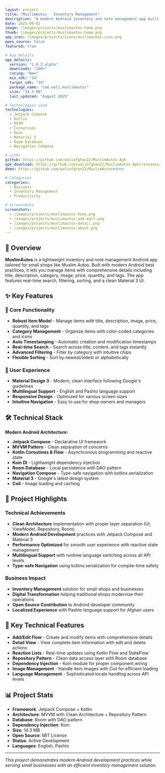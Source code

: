 ```yaml
---
layout: project
title: "MuslimAutos - Inventory Management"
description: "A modern Android inventory and note management app built with Jetpack Compose, MVVM architecture, and Koin DI for small shops like Muslim Autos."
date: 2025-08-02
image: /images/projects/muslimautos-home.png
thumb: /images/projects/muslimautos-home.png
app_icon: /images/projects/icons/muslimautos-icon.png
open_source: false
featured: true

# App Details
app_details:
  version: "1.0.2.alpha"
  downloads: "100+"
  rating: "New"
  min_sdk: "24"
  target_sdk: "34"
  package_name: "com.wali.muslimautos"
  size: "14.3 MB"
  last_updated: "August 2025"

# Technologies used
technologies:
  - Jetpack Compose
  - Kotlin
  - MVVM
  - Coroutines
  - Koin
  - Material 3
  - Room Database
  - Navigation Compose

# Links
github: https://github.com/waliafghan22/MuslimAutos-Apk
apk_download: https://github.com/waliafghan22/MuslimAutos-Apk/releases/download/1.0.2.alpha/MuslimAutos-v1.2-release.apk
demo: https://github.com/waliafghan22/MuslimAutos#demo

# Categories
categories:
  - Business
  - Inventory Management
  - Productivity

# Screenshots
screenshots:
  - /images/projects/muslimautos-home.png
  - /images/projects/muslimautos-add-edit.png
  - /images/projects/muslimautos-detail.png
  - /images/projects/muslimautos-about.png
---
```


## 📱 Overview

**MuslimAutos** is a lightweight inventory and note management Android app tailored for small shops like Muslim Autos. Built with modern Android best practices, it lets you manage items with comprehensive details including title, description, category, image, price, quantity, and tags. The app features real-time search, filtering, sorting, and a clean Material 3 UI.

## ✨ Key Features

### 🎯 Core Functionality
- **Robust Item Model** - Manage items with title, description, image, price, quantity, and tags
- **Category Management** - Organize items with color-coded categories and icons
- **Auto Timestamping** - Automatic creation and modification timestamps
- **Real-time Search** - Search across title, content, and tags instantly
- **Advanced Filtering** - Filter by category with intuitive chips
- **Flexible Sorting** - Sort by newest/oldest or alphabetically

### 🎨 User Experience
- **Material Design 3** - Modern, clean interface following Google's guidelines
- **Multilingual Support** - English and Pashto language support
- **Responsive Design** - Optimized for various screen sizes
- **Intuitive Navigation** - Easy to use for shop owners and managers

## 🛠️ Technical Stack

**Modern Android Architecture:**
- **Jetpack Compose** - Declarative UI framework
- **MVVM Pattern** - Clean separation of concerns
- **Kotlin Coroutines & Flow** - Asynchronous programming and reactive state
- **Koin DI** - Lightweight dependency injection
- **Room Database** - Local persistence with DAO pattern
- **Navigation Compose** - Type-safe navigation with kotlinx.serialization
- **Material 3** - Google's latest design system
- **Coil** - Image loading and caching

## 🌟 Project Highlights

### Technical Achievements
- **Clean Architecture** implementation with proper layer separation (UI, ViewModel, Repository, Room)
- **Modern Android Development** practices with Jetpack Compose and Material 3
- **Performance Optimized** for smooth user experience with reactive state management
- **Multilingual Support** with runtime language switching across all API levels
- **Type-safe Navigation** using kotlinx.serialization for compile-time safety

### Business Impact
- **Inventory Management** solution for small shops and businesses
- **Digital Transformation** helping traditional shops modernize their operations
- **Open Source Contribution** to Android developer community
- **Localized Experience** with Pashto language support for Afghan users

## 🚀 Key Technical Features

- **Add/Edit Flow** - Create and modify items with comprehensive details
- **Detail View** - View complete item information with edit and delete actions
- **Reactive Lists** - Real-time updates using Kotlin Flow and StateFlow
- **Repository Pattern** - Clean data access layer with Room database
- **Dependency Injection** - Koin module for proper component wiring
- **Image Management** - Handle item images with Coil for efficient loading
- **Language Management** - Sophisticated locale handling across API levels

## 📊 Project Stats

- **Framework**: Jetpack Compose + Kotlin
- **Architecture**: MVVM with Clean Architecture + Repository Pattern
- **Database**: Room with DAO pattern
- **Dependency Injection**: Koin
- **Size**: 14.3 MB
- **Open Source**: MIT License
- **Status**: Active Development
- **Languages**: English, Pashto

---

*This project demonstrates modern Android development practices while serving small businesses with an efficient inventory management solution.*